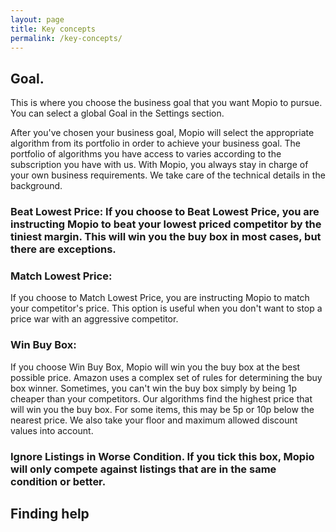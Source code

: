 ```yaml
---
layout: page
title: Key concepts
permalink: /key-concepts/
---
```


## Goal.

This is where you choose the business goal that you want Mopio to pursue. You can select a global Goal in the Settings section.

After you've chosen your business goal, Mopio will select the appropriate algorithm from its portfolio in order to achieve your business goal. The portfolio of algorithms you have access to varies according to the subscription you have with us. With Mopio, you always stay in charge of your own business requirements. We take care of the technical details in the background.

### Beat Lowest Price: If you choose to Beat Lowest Price, you are instructing Mopio to beat your lowest priced competitor by the tiniest margin. This will win you the buy box in most cases, but there are exceptions.

### Match Lowest Price:  

If you choose to Match Lowest Price, you are instructing Mopio to match your competitor's price. This option is useful when you don't want to stop a price war with an aggressive competitor.  

### Win Buy Box:  

If you choose Win Buy Box, Mopio will win you the buy box at the best possible price. Amazon uses a complex set of rules for determining the buy box winner. Sometimes, you can't win the buy box simply by being 1p cheaper than your competitors. Our algorithms find the highest price that will win you the buy box. For some items, this may be 5p or 10p below the nearest price. We also take your floor and maximum allowed discount values into account.


### Ignore Listings in Worse Condition. If you tick this box, Mopio will only compete against listings that are in the same condition or better.

## Finding help
